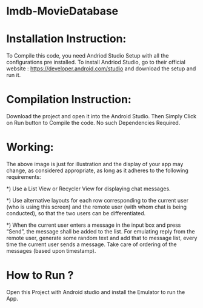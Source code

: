 # Imdb-MovieDatabase


# Installation Instruction:
To Compile this code, you need Andriod Studio Setup with all the configurations pre installed. 
To install Andriod Studio, go to their official website : https://developer.android.com/studio and download the setup and run it.

# Compilation Instruction:
Download the project and open it into the Android Studio. Then Simply Click on Run button to Compile the code. No such Dependencies Required.

# Working:
The above image is just for illustration and the display of your app may change, as considered
appropriate, as long as it adheres to the following requirements:

*) Use a List View or Recycler View for displaying chat messages.

*) Use alternative layouts for each row corresponding to the current user (who is using this screen) and the remote user (with whom chat is being conducted), so that the two users can be differentiated.

*) When the current user enters a message in the input box and press “Send”, the message shall be added to the list. For emulating reply from the remote user, generate some random text and add that to message list, every time the current user sends a message. Take care of ordering of the messages (based upon timestamp).


# How to Run ?
Open this Project with Android studio and install the Emulator to run the App.




